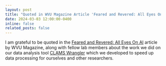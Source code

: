 ```yaml
---
layout: post
title: "Quoted in WVU Magazine Article 'Feared and Revered: All Eyes On AI'"
date: 2024-03-03 12:00:00-0400
inline: false
related_posts: false
---
```


I am grateful to be quoted in the [Feared and Revered: All Eyes On AI](https://magazine.wvu.edu/stories/2024/02/26/feared-and-revered) article by WVU Magazine, along with fellow lab members about the work we did on our data analysis tool [CLAMS Wrangler](https://github.com/PistilliLab/CLAMSwrangler-web) which we developed to speed up data processing for ourselves and other researchers.
